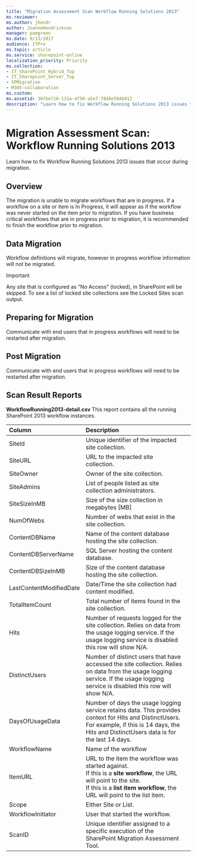 ```yaml
---
title: "Migration Assessment Scan Workflow Running Solutions 2013"
ms.reviewer: 
ms.author: jhendr
author: JoanneHendrickson
manager: pamgreen
ms.date: 9/13/2017
audience: ITPro
ms.topic: article
ms.service: sharepoint-online
localization_priority: Priority
ms.collection:
- IT_SharePoint_Hybrid_Top
- IT_Sharepoint_Server_Top
- SPMigration
- M365-collaboration
ms.custom:
ms.assetid: 36fbe716-131a-4f50-a5e7-7846e504b912
description: "Learn how to fix Workflow Running Solutions 2013 issues that occur during migration."
---
```


# Migration Assessment Scan: Workflow Running Solutions 2013

Learn how to fix Workflow Running Solutions 2013 issues that occur during migration.
  
## Overview

The migration is unable to migrate workflows that are in progress. If a workflow on a site or item is In Progress, it will appear as if the workflow was never started on the item prior to migration. If you have business critical workflows that are in progress prior to migration, it is recommended to finish the workflow prior to migration.
  
## Data Migration

Workflow definitions will migrate, however in progress workflow information will not be migrated.
  
> [!IMPORTANT]
> Any site that is configured as "No Access" (locked), in SharePoint will be skipped. To see a list of locked site collections see the Locked Sites scan output. 
  
## Preparing for Migration

Communicate with end users that in progress workflows will need to be restarted after migration.
  
## Post Migration

Communicate with end users that in progress workflows will need to be restarted after migration.
  
## Scan Result Reports

 **WorkflowRunning2013-detail.csv** This report contains all the running SharePoint 2013 workflow instances. 
  
|**Column**|**Description**||
|:-----|:-----|:-----|
|SiteId  <br/> |Unique identifier of the impacted site collection.  <br/> ||
|SiteURL  <br/> |URL to the impacted site collection.  <br/> ||
|SiteOwner  <br/> |Owner of the site collection.  <br/> ||
|SiteAdmins  <br/> |List of people listed as site collection administrators.  <br/> ||
|SiteSizeInMB  <br/> |Size of the size collection in megabytes [MB]  <br/> ||
|NumOfWebs  <br/> |Number of webs that exist in the site collection.  <br/> ||
|ContentDBName  <br/> |Name of the content database hosting the site collection.  <br/> ||
|ContentDBServerName  <br/> |SQL Server hosting the content database.  <br/> ||
|ContentDBSizeInMB  <br/> |Size of the content database hosting the site collection.  <br/> ||
|LastContentModifiedDate  <br/> |Date/Time the site collection had content modified.  <br/> |
|TotalItemCount  <br/> |Total number of items found in the site collection.  <br/> |
|Hits  <br/> |Number of requests logged for the site collection. Relies on data from the usage logging service. If the usage logging service is disabled this row will show N/A.  <br/> |
|DistinctUsers  <br/> |Number of distinct users that have accessed the site collection. Relies on data from the usage logging service. If the usage logging service is disabled this row will show N/A.  <br/> |
|DaysOfUsageData  <br/> |Number of days the usage logging service retains data. This provides context for Hits and DistinctUsers. For example, if this is 14 days, the Hits and DistinctUsers data is for the last 14 days.  <br/> |
|WorkflowName  <br/> |Name of the workflow  <br/> ||
|ItemURL  <br/> |URL to the item the workflow was started against.  <br/> If this is a **site workflow**, the URL will point to the site.  <br/> If this is a **list item workflow**, the URL will point to the list item.  <br/> ||
|Scope  <br/> |Either Site or List.  <br/> ||
|WorkflowInitiator  <br/> |User that started the workflow.  <br/> ||
|ScanID  <br/> |Unique identifier assigned to a specific execution of the SharePoint Migration Assessment Tool.  <br/> ||
   

